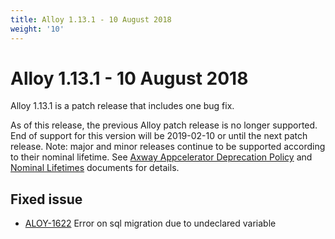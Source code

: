 ```yaml
---
title: Alloy 1.13.1 - 10 August 2018
weight: '10'
---
```


# Alloy 1.13.1 - 10 August 2018

Alloy 1.13.1 is a patch release that includes one bug fix.

As of this release, the previous Alloy patch release is no longer supported. End of support for this version will be 2019-02-10 or until the next patch release. Note: major and minor releases continue to be supported according to their nominal lifetime. See [Axway Appcelerator Deprecation Policy](/guide/AMPLIFY_Appcelerator_Services_Overview/Axway_Appcelerator_Deprecation_Policy/) and [Nominal Lifetimes](/guide/AMPLIFY_Appcelerator_Services_Overview/Axway_Appcelerator_Product_Lifecycle/#nominal-lifetimes) documents for details.

## Fixed issue

* [ALOY-1622](https://jira.appcelerator.org/browse/ALOY-1622) Error on sql migration due to undeclared variable

